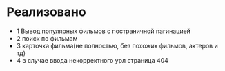 # Реализовано
<ul>
<li>1 Вывод популярных фильмов с постраничной пагинацией</li>
<li>2 поиск по фильмам</li>
<li>3 карточка фильма(не полностью, без похожих фильмов, актеров и тд)</li>
<li>4 в случае ввода некорректного урл страница 404</li>
</ul>

 
